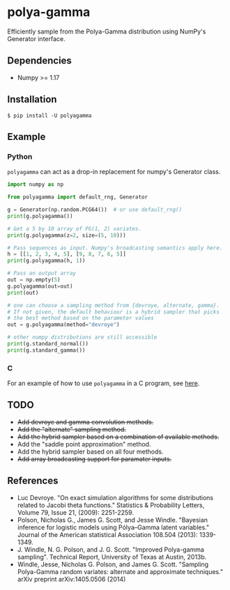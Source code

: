 # polya-gamma
Efficiently sample from the Polya-Gamma distribution using NumPy's Generator interface.


## Dependencies
- Numpy >= 1.17 


## Installation
```shell
$ pip install -U polyagamma
```


## Example

### Python

`polyagamma` can act as a drop-in replacement for numpy's Generator class.
```python
import numpy as np

from polyagamma import default_rng, Generator

g = Generator(np.random.PCG64())  # or use default_rng()
print(g.polyagamma())

# Get a 5 by 10 array of PG(1, 2) variates.
print(g.polyagamma(z=2, size=(5, 10)))

# Pass sequences as input. Numpy's broadcasting semantics apply here.
h = [[1, 2, 3, 4, 5], [9, 8, 7, 6, 5]]
print(g.polyagamma(h, 1))

# Pass an output array
out = np.empty(5)
g.polyagamma(out=out)
print(out)

# one can choose a sampling method from {devroye, alternate, gamma}.
# If not given, the default behaviour is a hybrid sampler that picks
# the best method based on the parameter values
out = g.polyagamma(method="devroye")

# other numpy distributions are still accessible
print(g.standard_normal())
print(g.standard_gamma())
```
### C
For an example of how to use `polyagamma` in a C program, see [here][1].

## TODO
- ~~Add devroye and gamma convolution methods.~~
- ~~Add the "alternate" sampling method.~~
- ~~Add the hybrid sampler based on a combination of available methods.~~
- Add the "saddle point approximation" method.
- Add the hybrid sampler based on all four methods.
- ~~Add array broadcasting support for paramater inputs.~~


## References
- Luc Devroye. "On exact simulation algorithms for some distributions related to Jacobi theta functions." Statistics & Probability Letters, Volume 79, Issue 21, (2009): 2251-2259.
- Polson, Nicholas G., James G. Scott, and Jesse Windle. "Bayesian inference for logistic models using Pólya–Gamma latent variables." Journal of the American statistical Association 108.504 (2013): 1339-1349.
- J. Windle, N. G. Polson, and J. G. Scott. "Improved Polya-gamma sampling". Technical Report, University of Texas at Austin, 2013b.
- Windle, Jesse, Nicholas G. Polson, and James G. Scott. "Sampling Polya-Gamma random variates: alternate and approximate techniques." arXiv preprint arXiv:1405.0506 (2014)


[1]: https://github.com/zoj613/polya-gamma/blob/main/examples/c_polyagamma.c
